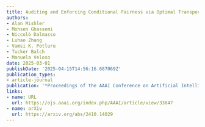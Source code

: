 ```yaml
---
title: Auditing and Enforcing Conditional Fairness via Optimal Transport
authors:
- Alan Mishler
- Mohsen Ghassemi
- Niccolò Dalmasso
- Luhao Zhang
- Vamsi K. Potluru
- Tucker Balch
- Manuela Veloso
date: 2025-03-01
publishDate: '2025-04-15T14:56:16.687069Z'
publication_types:
- article-journal
publication: '*Proceedings of the AAAI Conference on Artificial Intelligence* [Note: The first four authors contributed equally.]'
links:
- name: URL
  url: https://ojs.aaai.org/index.php/AAAI/article/view/33847
- name: arXiv
  url: https://arxiv.org/abs/2410.14029
---
```

